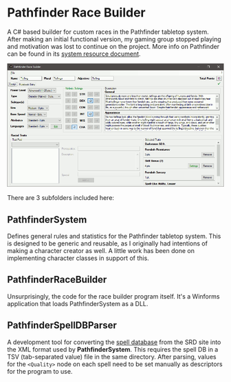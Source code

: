 # Pathfinder Race Builder

A C# based builder for custom races in the Pathfinder tabletop system.  After making an initial functional version, my gaming group stopped playing and motivation was lost to continue on the project.  More info on Pathfinder can be found in its [system resource document](https://www.d20pfsrdcom/).

![pic?](./shot.png)

There are 3 subfolders included here:

## PathfinderSystem

Defines general rules and statistics for the Pathfinder tabletop system.  This is designed to be generic and reusable, as I originally had intentions of making a character creator as well.  A little work has been done on implementing character classes in support of this.

## PathfinderRaceBuilder

Unsurprisingly, the code for the race builder program itself.  It's a Winforms application that loads PathfinderSystem as a DLL.

## PathfinderSpellDBParser

A development tool for converting the [spell database](https://www.d20pfsrd.com/magic/tools/spells-db/) from the SRD site into the XML format used by **PathfinderSystem**.  This requires the spell DB in a TSV (tab-separated value) file in the same directory.  After parsing, values for the `<Quality>` node on each spell need to be set manually as descriptors for the program to use.